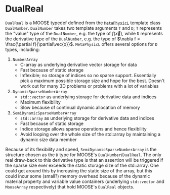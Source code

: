 # DualReal

`DualReal` is a MOOSE typedef defined from the
[`MetaPhysicL`](https://github.com/roystgnr/metaphysicl) template class
`DualNumber`. `DualNumber` takes two template arguments `T` and `D`; `T`
represents the "value" type of the `DualNumber`, e.g. the type of $f(\vec{x})$,
while `D` represents the derivative type of the `DualNumber`, e.g. the type of
$\nabla f = \frac{\partial f}{\partial\vec{x}}$. `MetaPhysicL` offers several
options for `D` types, including:

1. `NumberArray`
    - C-array as underlying derivative vector storage for data
    - Fast because of static storage
    - Inflexible; no storage of indices so no sparse support. Essentially pick a
      maximum possible storage size and hope for the best. Doesn't work out for
      many 3D problems or problems with a lot of variables
2. `DynamicSparseNumberArray`
    - `std::vector` as underlying storage for derivative data and indices
    - Maximum flexibility
    - Slow because of continual dynamic allocation of memory
3. `SemiDynamicSparseNumberArray`
    - `std::array` as underlying storage for derivative data and indices
    - Fast because of static storage
    - Indice storage allows sparse operations and hence flexibility
    - Avoid looping over the whole size of the std::array by
      maintaining a dynamic size data member

Because of its flexibility and speed, `SemiDynamicSparseNumberArray` is the
structure chosen as the `D` type for MOOSE's `DualNumber`/`DualReal`.
The only real draw-back to this derivative type is that an assertion will be triggered
if the sparse size ever exceeds the static storage size
of the std::array. One could get around this by increasing the static size
of the array, but this could incur some (small?) memory overhead because of
the dynamic material property and variable value containers (underlying
`std::vector` and `MooseArray` respectively) that hold MOOSE's `DualReal`
objects.
